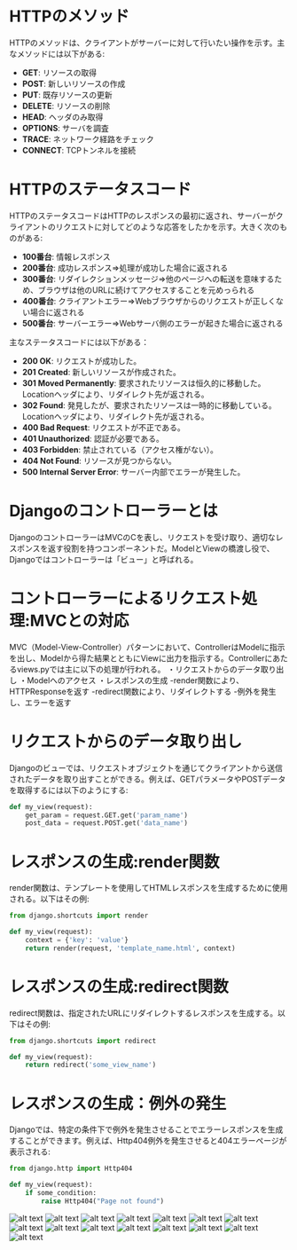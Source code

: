 # HTTPのメソッド
HTTPのメソッドは、クライアントがサーバーに対して行いたい操作を示す。主なメソッドには以下がある:
- **GET**: リソースの取得
- **POST**: 新しいリソースの作成
- **PUT**: 既存リソースの更新
- **DELETE**: リソースの削除
- **HEAD**: ヘッダのみ取得
- **OPTIONS**: サーバを調査
- **TRACE**: ネットワーク経路をチェック
- **CONNECT**: TCPトンネルを接続

# HTTPのステータスコード
HTTPのステータスコードはHTTPのレスポンスの最初に返され、サーバーがクライアントのリクエストに対してどのような応答をしたかを示す。大きく次のものがある:
- **100番台**: 情報レスポンス
- **200番台**: 成功レスポンス=>処理が成功した場合に返される
- **300番台**: リダイレクションメッセージ=>他のページへの転送を意味するため、ブラウザは他のURLに続けてアクセスすることを元めっられる
- **400番台**: クライアントエラー=>Webブラウザからのリクエストが正しくない場合に返される
- **500番台**: サーバーエラー=>Webサーバ側のエラーが起きた場合に返される

主なステータスコードには以下がある：
- **200 OK**: リクエストが成功した。
- **201 Created**: 新しいリソースが作成された。
- **301 Moved Permanently**: 要求されたリソースは恒久的に移動した。Locationヘッダにより、リダイレクト先が返される。
- **302 Found**: 発見したが、要求されたリソースは一時的に移動している。Locationヘッダにより、リダイレクト先が返される。
- **400 Bad Request**: リクエストが不正である。
- **401 Unauthorized**: 認証が必要である。
- **403 Forbidden**: 禁止されている（アクセス権がない）。
- **404 Not Found**: リソースが見つからない。
- **500 Internal Server Error**: サーバー内部でエラーが発生した。

# Djangoのコントローラーとは
DjangoのコントローラーはMVCのCを表し、リクエストを受け取り、適切なレスポンスを返す役割を持つコンポーネントだ。ModelとViewの橋渡し役で、Djangoではコントローラーは「ビュー」と呼ばれる。

# コントローラーによるリクエスト処理:MVCとの対応
MVC（Model-View-Controller）パターンにおいて、ControllerはModelに指示を出し、Modelから得た結果とともにViewに出力を指示する。Controllerにあたるviews.pyでは主に以下の処理が行われる。
・リクエストからのデータ取り出し
・Modelへのアクセス
・レスポンスの生成
  -render関数により、HTTPResponseを返す
  -redirect関数により、リダイレクトする
  -例外を発生し、エラーを返す

# リクエストからのデータ取り出し
Djangoのビューでは、リクエストオブジェクトを通じてクライアントから送信されたデータを取り出すことができる。例えば、GETパラメータやPOSTデータを取得するには以下のようにする:
```python
def my_view(request):
    get_param = request.GET.get('param_name')
    post_data = request.POST.get('data_name')
```

# レスポンスの生成:render関数
render関数は、テンプレートを使用してHTMLレスポンスを生成するために使用される。以下はその例:
```python
from django.shortcuts import render

def my_view(request):
    context = {'key': 'value'}
    return render(request, 'template_name.html', context)
```

# レスポンスの生成:redirect関数
redirect関数は、指定されたURLにリダイレクトするレスポンスを生成する。以下はその例:
```python
from django.shortcuts import redirect

def my_view(request):
    return redirect('some_view_name')
```

# レスポンスの生成：例外の発生
Djangoでは、特定の条件下で例外を発生させることでエラーレスポンスを生成することができます。例えば、Http404例外を発生させると404エラーページが表示される:
```python
from django.http import Http404

def my_view(request):
    if some_condition:
        raise Http404("Page not found")
```
![alt text](image/image.png)
![alt text](image/image-1.png)
![alt text](image/image-2.png)
![alt text](image/image-3.png)
![alt text](image/image-4.png)
![alt text](image/image-5.png)
![alt text](image/image-6.png)
![alt text](image/image-7.png)
![alt text](image/image-8.png)
![alt text](image/image-9.png)
![alt text](image/image-10.png)
![alt text](image/image-11.png)
![alt text](image/image-12.png)
![alt text](image/image-13.png)
![alt text](image/image-14.png)